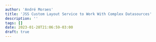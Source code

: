 ```yaml
---
author: 'André Moraes'
title: 'JSS Custom Layout Service to Work With Complex Datasources'
description: ''
tags: []
date: 2023-01-28T21:06:59-03:00
draft: true
---
```

